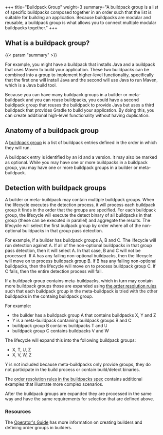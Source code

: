 +++
title="Buildpack Group"
weight=3
summary="A buildpack group is a list of specific buildpacks composed together in an order such that the list is suitable for building an application. Because buildpacks are modular and reusable, a buildpack group is what allows you to connect multiple modular buildpacks together."
+++

## What is a buildpack group?

{{< param "summary" >}}

For example, you might have a buildpack that installs Java and a buildpack that uses Maven to build your application. These two buildpacks can be combined into a group to implement higher-level functionality, specifically that the first one will install Java and the second will use Java to run Maven, which is a Java build tool.

Because you can have many buildpack groups in a builder or meta-buildpack and you can reuse buildpacks, you could have a second buidlpack group that reuses the buildpack to provide Java but uses a third buildpack that provides Gradle to build your application. By doing this, you can create additional high-level functionality without having duplication.

## Anatomy of a buildpack group

A [buildpack group][buildpack-group] is a list of buildpack entries defined in the order in which they will run.

A buildpack entry is identified by an id and a version. It may also be marked as optional. While you may have one or more buildpacks in a buildpack group, you may have one or more buildpack groups in a builder or meta-buildpack.

## Detection with buildpack groups

A builder or meta-buildpack may contain multiple buildpack groups. When the lifecycle executes the detection process, it will process each buildpack group it finds in the order that the groups are specified. For each buildpack group, the lifecycle will execute the detect binary of all buildpacks in that group (these can be executed in parallel) and aggregate the results. The lifecycle will select the first builpack group by order where all of the non-optional buildpacks in that group pass detection.

For example, if a builder has buildpack groups A, B and C. The lifecycle will run detection against A. If all of the non-optional buildpacks in that group pass detection, then it will select A. In that case, B and C will not be processed. If A has any failing non-optional buildpacks, then the lifecycle will move on to process buildpack group B. If B has any failing non-optional buildpacks, then the lifecycle will move on to process buildpack group C. If C fails, then the entire detection process will fail.

If a buildpack group contains meta-buildpacks, which in turn may contain more buildpack groups those are expanded using [the order resolution rules][order-resolution] such that each buildpack group in the meta-buildpack is tried with the other buildpacks in the containg buildpack group.

For example:

- the builder has a buildpack group A that contains buildpacks X, Y and Z
- Y is a meta-buildpack containing buildpack groups B and C
- buildpack group B contains buildpacks T and U
- buildpack group C contains buildpacks V and W

The lifecycle will expand this into the following buildpack groups:

- X, T, U, Z
- X, V, W, Z

Y is not included because meta-buildpacks only provide groups, they do not participate in the build process or contain build/detect binaries.

The [order resolution rules in the buildpacks spec][order-resolution] contains additional examples that illustrate more complex scenarios.

After the buildpack groups are expanded they are processed in the same way and have the same requirements for selection that are defined above.

### Resources

The [Operator's Guide][operator-guide] has more information on creating builders and defining order groups in builders.

[buildpack-group]: /docs/reference/config/builder-config/#order-_list-required_
[order-resolution]: https://github.com/buildpacks/spec/blob/main/buildpack.md#order-resolution
[operator-guide]: /docs/operator-guide/
